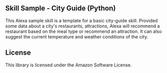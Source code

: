 ## Skill Sample - City Guide (Python)

This Alexa sample skill is a template for a basic city-guide skill. Provided some data about a city's restaurants, attractions, Alexa will recommend a restaurant based on the meal type or recommend an attraction. It can also suggest the current temperature and weather conditions of the city.

## License

This library is licensed under the Amazon Software License.

